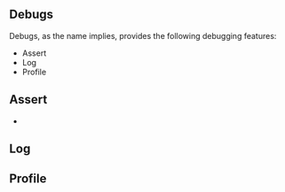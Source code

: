 ## Debugs
Debugs, as the name implies, provides the following debugging features:  
* Assert
* Log
* Profile


## Assert
* 

## Log  

## Profile
